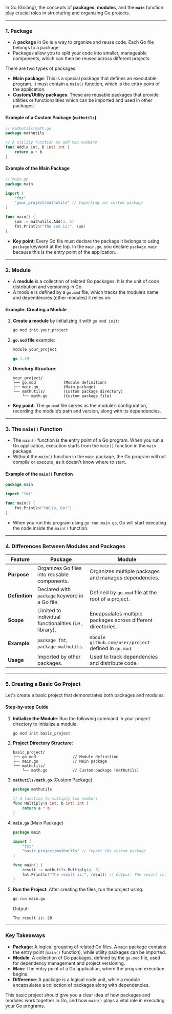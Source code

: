 In Go (Golang), the concepts of **packages**, **modules**, and the **`main`** function play crucial roles in structuring and organizing Go projects.

---

### 1. **Package**

- A **package** in Go is a way to organize and reuse code. Each Go file belongs to a package.
- Packages allow you to split your code into smaller, manageable components, which can then be reused across different projects.

There are two types of packages:

- **Main package**: This is a special package that defines an executable program. It must contain a `main()` function, which is the entry point of the application.
- **Custom/Utility packages**: These are reusable packages that provide utilities or functionalities which can be imported and used in other packages.

#### Example of a Custom Package (`mathutils`)

```go
// mathutils/math.go
package mathutils

// A utility function to add two numbers
func Add(a int, b int) int {
    return a + b
}
```

#### Example of the Main Package

```go
// main.go
package main

import (
    "fmt"
    "your_project/mathutils" // Importing our custom package
)

func main() {
    sum := mathutils.Add(3, 5)
    fmt.Println("The sum is:", sum)
}
```

- **Key point**: Every Go file must declare the package it belongs to using `package` keyword at the top. In the `main.go`, you declare `package main` because this is the entry point of the application.

---

### 2. **Module**

- A **module** is a collection of related Go packages. It is the unit of code distribution and versioning in Go.
- A module is defined by a `go.mod` file, which tracks the module’s name and dependencies (other modules) it relies on.

#### Example: Creating a Module

1. **Create a module** by initializing it with `go mod init`:

   ```bash
   go mod init your_project
   ```

2. **`go.mod` file** example:

   ```go
   module your_project

   go 1.19
   ```

3. **Directory Structure**:
   ```
   your_project/
   ├── go.mod            (Module definition)
   ├── main.go           (Main package)
   └── mathutils/        (Custom package directory)
       └── math.go       (Custom package file)
   ```

- **Key point**: The `go.mod` file serves as the module’s configuration, recording the module’s path and version, along with its dependencies.

---

### 3. **The `main()` Function**

- The `main()` function is the entry point of a Go program. When you run a Go application, execution starts from the `main()` function in the `main` package.
- Without the `main()` function in the `main` package, the Go program will not compile or execute, as it doesn't know where to start.

#### Example of the `main()` Function

```go
package main

import "fmt"

func main() {
    fmt.Println("Hello, Go!")
}
```

- When you run this program using `go run main.go`, Go will start executing the code inside the `main()` function.

---

### 4. **Differences Between Modules and Packages**

| Feature        | Package                                                | Module                                                       |
| -------------- | ------------------------------------------------------ | ------------------------------------------------------------ |
| **Purpose**    | Organizes Go files into reusable components.           | Organizes multiple packages and manages dependencies.        |
| **Definition** | Declared with `package` keyword in a Go file.          | Defined by `go.mod` file at the root of a project.           |
| **Scope**      | Limited to individual functionalities (i.e., library). | Encapsulates multiple packages across different directories. |
| **Example**    | `package fmt`, `package mathutils`.                    | `module github.com/user/project` defined in `go.mod`.        |
| **Usage**      | Imported by other packages.                            | Used to track dependencies and distribute code.              |

---

### 5. **Creating a Basic Go Project**

Let's create a basic project that demonstrates both packages and modules:

#### Step-by-step Guide

1. **Initialize the Module**:
   Run the following command in your project directory to initialize a module:

   ```bash
   go mod init basic_project
   ```

2. **Project Directory Structure**:

   ```
   basic_project/
   ├── go.mod                // Module definition
   ├── main.go               // Main package
   └── mathutils/
       └── math.go           // Custom package (mathutils)
   ```

3. **`mathutils/math.go`** (Custom Package)

   ```go
   package mathutils

   // A function to multiply two numbers
   func Multiply(a int, b int) int {
       return a * b
   }
   ```

4. **`main.go`** (Main Package)

   ```go
   package main

   import (
       "fmt"
       "basic_project/mathutils" // Import the custom package
   )

   func main() {
       result := mathutils.Multiply(4, 5)
       fmt.Println("The result is:", result) // Output: The result is: 20
   }
   ```

5. **Run the Project**:
   After creating the files, run the project using:

   ```bash
   go run main.go
   ```

   Output:

   ```
   The result is: 20
   ```

---

### Key Takeaways

- **Package**: A logical grouping of related Go files. A `main` package contains the entry point (`main()` function), while utility packages can be imported.
- **Module**: A collection of Go packages, defined by the `go.mod` file, used for dependency management and project versioning.
- **Main**: The entry point of a Go application, where the program execution begins.
- **Difference**: A package is a logical code unit, while a module encapsulates a collection of packages along with dependencies.

This basic project should give you a clear idea of how packages and modules work together in Go, and how `main()` plays a vital role in executing your Go programs.
